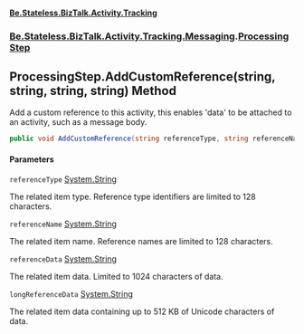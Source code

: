 #### [Be.Stateless.BizTalk.Activity.Tracking](README.md 'README')
### [Be.Stateless.BizTalk.Activity.Tracking.Messaging](Be.Stateless.BizTalk.Activity.Tracking.Messaging.md 'Be.Stateless.BizTalk.Activity.Tracking.Messaging').[ProcessingStep](ProcessingStep.md 'Be.Stateless.BizTalk.Activity.Tracking.Messaging.ProcessingStep')

## ProcessingStep.AddCustomReference(string, string, string, string) Method

Add a custom reference to this activity, this enables 'data' to be attached to an activity, such as a message body.

```csharp
public void AddCustomReference(string referenceType, string referenceName, string referenceData, string longReferenceData);
```
#### Parameters

<a name='Be.Stateless.BizTalk.Activity.Tracking.Messaging.ProcessingStep.AddCustomReference(string,string,string,string).referenceType'></a>

`referenceType` [System.String](https://docs.microsoft.com/en-us/dotnet/api/System.String 'System.String')

The related item type. Reference type identifiers are limited to 128 characters.

<a name='Be.Stateless.BizTalk.Activity.Tracking.Messaging.ProcessingStep.AddCustomReference(string,string,string,string).referenceName'></a>

`referenceName` [System.String](https://docs.microsoft.com/en-us/dotnet/api/System.String 'System.String')

The related item name. Reference names are limited to 128 characters.

<a name='Be.Stateless.BizTalk.Activity.Tracking.Messaging.ProcessingStep.AddCustomReference(string,string,string,string).referenceData'></a>

`referenceData` [System.String](https://docs.microsoft.com/en-us/dotnet/api/System.String 'System.String')

The related item data. Limited to 1024 characters of data.

<a name='Be.Stateless.BizTalk.Activity.Tracking.Messaging.ProcessingStep.AddCustomReference(string,string,string,string).longReferenceData'></a>

`longReferenceData` [System.String](https://docs.microsoft.com/en-us/dotnet/api/System.String 'System.String')

The related item data containing up to 512 KB of Unicode characters of data.